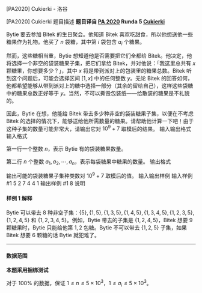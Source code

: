 



[PA2020] Cukierki - 洛谷














[PA2020] Cukierki
题目描述
**题目译自 [PA 2020](https://sio2.mimuw.edu.pl/c/pa-2020-1/dashboard/) Runda 5 [Cukierki](https://sio2.mimuw.edu.pl/c/pa-2020-1/cuk/)**

Bytie 要去参加 Bitek 的生日聚会。他知道 Bitek 喜欢吃甜食，所以他想送他一些糖果作为礼物。他买了 $n$ 袋糖，其中第 $i$ 袋包含 $a_i$ 个糖果。

然而，这些糖相当重，Bytie 想知道他是否需要把它们全都给 Bitek。他决定，他将选择一个非空的袋装糖果子集，把它们拿给 Bitek，并对他说：「我这里总共有 $x$ 颗糖果，你想要多少？」，其中 $x$ 将是带到派对上的包装里的糖果总数。Bitek 听到这个问题后，可能会选择区间 $[1, x]$ 中的任何整数 $y$。无论 Bitek 的回答如何，他都希望能够从带到派对上的糖中选择一部分（其余的留给自己），这样这些袋糖中的糖果总数正好等于 $y$。当然，不可以撕毁包装纸——给散装的糖果是不礼貌的。

因此，Bytie 在想，他能给 Bitek 带去多少种非空的袋装糖果子集，以便在不考虑 Bitek 的选择的情况下，能够送给他所需数量的糖果。请帮助他计算一下吧！由于这种子集的数量可能非常大，请输出它对 $10^9+7$ 取模后的结果。
输入输出格式
输入格式

第一行一个整数 $n$，表示 Bytie 有的袋装糖果数量。

第二行 $n$ 个整数 $a_1,a_2,\cdots,a_n$，表示每袋糖果中糖果的数量。
输出格式

输出可能的袋装糖果子集种类数对 $10^9+7$ 取模后的值。
输入输出样例
输入样例 #1
5
2 7 4 4 1
输出样例 #1
8
说明
#### 样例 1 解释

Bytie 可以带去 $8$ 种非空子集：$\{5\}, \{1, 5\}, \{1, 3, 5\}, \{1, 4, 5\}, \{1, 3, 4, 5\}, \{1, 2, 3, 5\}, \{1, 2, 4, 5\}$ 和 $\{1, 2, 3, 4, 5\}$。例如，Bytie 带去的子集是 $\{1,2,4,5\}$，Bitek 想要 $9$ 颗糖果时，Bytie 只能给他第 $1,2$ 包糖。Bytie 不可以带去 $\{1,2,5\}$ 子集，如果 Bitek 想要 $6$ 颗糖的话 Bytie 就犯难了。

------------

#### 数据范围

**本题采用捆绑测试**

对于 $100\%$ 的数据，保证 $1\le n\le 5\times 10^3$，$1\le a_i\le 5\times 10^3$。






